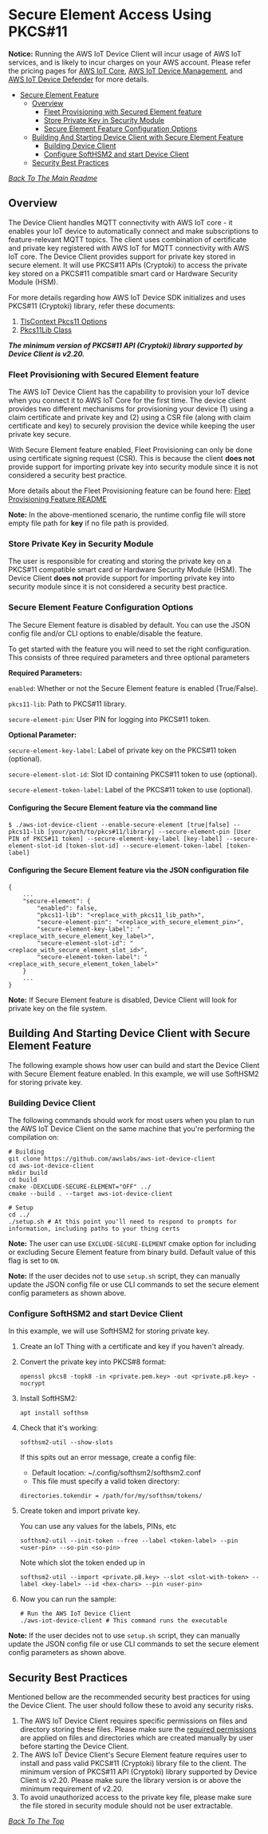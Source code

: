 # Secure Element Access Using PKCS#11
**Notice:** Running the AWS IoT Device Client will incur usage of AWS IoT services, and is likely to incur charges on your AWS account. Please refer the pricing pages for [AWS IoT Core](https://aws.amazon.com/iot-core/pricing/), [AWS IoT Device Management](https://aws.amazon.com/iot-device-management/pricing/), and [AWS IoT Device Defender](https://aws.amazon.com/iot-device-defender/pricing/) for more details.

* [Secure Element Feature](#secure-element-access-using-pkcs11)
    + [Overview](#overview)
      - [Fleet Provisioning with Secured Element feature](#fleet-provisioning-with-secured-element-feature)
      - [Store Private Key in Security Module ](#store-private-key-in-security-module)
      - [Secure Element Feature Configuration Options ](#secure-element-feature-configuration-options)
    + [Building And Starting Device Client with Secure Element Feature](#building-and-starting-device-client-with-secure-element-feature)
      - [Building Device Client](#building-device-client)
      - [Configure SoftHSM2 and start Device Client](#configure-softhsm2-and-start-device-client)
    + [Security Best Practices](#security-best-practices) 
        
[*Back To The Main Readme*](../../README.md)

## Overview

The Device Client handles MQTT connectivity with AWS IoT core - it enables your IoT device to automatically connect and make subscriptions to feature-relevant MQTT topics. The client uses combination of certificate and private key registered with AWS IoT for MQTT connectivity with AWS IoT core. The Device Client provides support for private key stored in secure element. It will use PKCS#11 APIs (Cryptoki) to access the private key stored on a PKCS#11 compatible smart card or Hardware Security Module (HSM).

For more details regarding how AWS IoT Device SDK initializes and uses PKCS#11 (Cryptoki) library, refer these documents: 
1. [TlsContext Pkcs11 Options](https://aws.github.io/aws-iot-device-sdk-cpp-v2/class_aws_1_1_crt_1_1_io_1_1_tls_context_pkcs11_options.html) 
2. [Pkcs11Lib Class ](https://aws.github.io/aws-iot-device-sdk-cpp-v2/class_aws_1_1_crt_1_1_io_1_1_pkcs11_lib.html)  

***The minimum version of PKCS#11 API (Cryptoki) library supported by Device Client is v2.20.*** 

### Fleet Provisioning with Secured Element feature

The AWS IoT Device Client has the capability to provision your IoT device when you connect it to AWS IoT Core for the first time. The device client provides two different mechanisms for provisioning your device (1) using a claim certificate and private key and (2) using a CSR file (along with claim certificate and key) to securely provision the device while keeping the user private key secure. 

With Secure Element feature enabled, Fleet Provisioning can only be done using certificate signing request (CSR). This is because the client **does not** provide support for importing private key into security module since it is not considered a security best practice.

More details about the Fleet Provisioning feature can be found here: [Fleet Provisioning Feature README](../fleetprovisioning/README.md)

**Note:** In the above-mentioned scenario, the runtime config file will store empty file path for **key** if no file path is provided.

### Store Private Key in Security Module

The user is responsible for creating and storing the private key on a PKCS#11 compatible smart card or Hardware Security Module (HSM). The Device Client **does not** provide support for importing private key into security module since it is not considered a security best practice.

### Secure Element Feature Configuration Options

The Secure Element feature is disabled by default. You can use the JSON config file and/or CLI options to enable/disable the feature. 

To get started with the feature you will need to set the right configuration. This consists of three required parameters and three optional parameters

**Required Parameters:**

`enabled`: Whether or not the Secure Element feature is enabled (True/False).

`pkcs11-lib`: Path to PKCS#11 library.

`secure-element-pin`: User PIN for logging into PKCS#11 token.

**Optional Parameter:**

`secure-element-key-label`: Label of private key on the PKCS#11 token (optional).

`secure-element-slot-id`: Slot ID containing PKCS#11 token to use (optional).

`secure-element-token-label`: Label of the PKCS#11 token to use (optional).

#### Configuring the Secure Element feature via the command line
```
$ ./aws-iot-device-client --enable-secure-element [true|false] --pkcs11-lib [your/path/to/pkcs#11/library] --secure-element-pin [User PIN of PKCS#11 token] --secure-element-key-label [key-label] --secure-element-slot-id [token-slot-id] --secure-element-token-label [token-label]
```
#### Configuring the Secure Element feature via the JSON configuration file
```
{
    ...
    "secure-element": {
		"enabled": false,
		"pkcs11-lib": "<replace_with_pkcs11_lib_path>",
		"secure-element-pin": "<replace_with_secure_element_pin>",
		"secure-element-key-label": "<replace_with_secure_element_key_label>",
		"secure-element-slot-id": "<replace_with_secure_element_slot_id>",
		"secure-element-token-label": "<replace_with_secure_element_token_label>"
	}
    ...
}
```

**Note:** If Secure Element feature is disabled, Device Client will look for private key on the file system.


## Building And Starting Device Client with Secure Element Feature

The following example shows how user can build and start the Device Client with Secure Element feature enabled. In this example, we will use SoftHSM2 for storing private key. 

### Building Device Client

The following commands should work for most users when you plan to run the AWS IoT Device Client on the same machine that you're performing the compilation on:

```
# Building
git clone https://github.com/awslabs/aws-iot-device-client
cd aws-iot-device-client
mkdir build
cd build
cmake -DEXCLUDE-SECURE-ELEMENT="OFF" ../
cmake --build . --target aws-iot-device-client

# Setup
cd ../
./setup.sh # At this point you'll need to respond to prompts for information, including paths to your thing certs

```

**Note:** The user can use `EXCLUDE-SECURE-ELEMENT` cmake option for including or excluding Secure Element feature from binary build. Default value of this flag is set to `ON`.

**Note:** If the user decides not to use `setup.sh` script, they can manually update the JSON config file or use CLI commands to set the secure element config parameters as shown above.

### Configure SoftHSM2 and start Device Client 

In this example, we will use SoftHSM2 for storing private key. 

1. Create an IoT Thing with a certificate and key if you haven't already.
2. Convert the private key into PKCS#8 format:

   ```openssl pkcs8 -topk8 -in <private.pem.key> -out <private.p8.key> -nocrypt```
3. Install SoftHSM2:

    ```apt install softhsm```
4. Check that it's working:

   ```softhsm2-util --show-slots```

   If this spits out an error message, create a config file:

   * Default location: ~/.config/softhsm2/softhsm2.conf
   * This file must specify a valid token directory:

   ```directories.tokendir = /path/for/my/softhsm/tokens/```

5. Create token and import private key.

    You can use any values for the labels, PINs, etc

    ```softhsm2-util --init-token --free --label <token-label> --pin <user-pin> --so-pin <so-pin>```

    Note which slot the token ended up in

    ```softhsm2-util --import <private.p8.key> --slot <slot-with-token> --label <key-label> --id <hex-chars> --pin <user-pin>```
6. Now you can run the sample:
    
    ```
    # Run the AWS IoT Device Client
    ./aws-iot-device-client # This command runs the executable
   ```

**Note:** If the user decides not to use `setup.sh` script, they can manually update the JSON config file or use CLI commands to set the secure element config parameters as shown above.

## Security Best Practices

Mentioned bellow are the recommended security best practices for using the Device Client. The user should follow these to avoid any security risks.

1. The AWS IoT Device Client requires specific permissions on files and directory storing these files. Please make sure the [required permissions](../../docs/PERMISSIONS.md) are applied on files and directories which are created manually by user before starting the Device Client.
2. The AWS IoT Device Client's Secure Element feature requires user to install and pass valid PKCS#11 (Cryptoki) library file to the client. The minimum version of PKCS#11 API (Cryptoki) library supported by Device Client is v2.20. Please make sure the library version is or above the minimum requirement of v2.20. 
3. To avoid unauthorized access to the private key file, please make sure the file stored in security module should not be user extractable.

[*Back To The Top*](#secure-element-access-using-pkcs11)